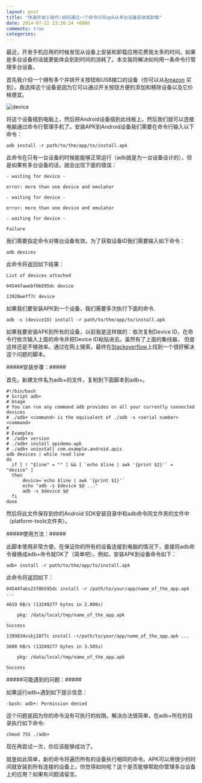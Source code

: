 ```yaml
---
layout: post
title: "快速开发小技巧:如何通过一个命令行将apk从多台设备安装或卸载"
date: 2014-07-22 23:20:24 +0800
comments: true
categories: 
---
```



  最近，开发手机应用的时候发现从设备上安装和卸载应用花费我太多的时间。如果是多台设备的话就更能体会到到时间的消耗了。本文我将解决如何用一条命令行管理多台设备。

  首先我介绍一个拥有多个并排开关按钮和USB接口的设备（你可以从[Amazon](http://www.amazon.com/gp/product/B007S642BW/ref=oh_details_o08_s00_i00?ie=UTF8&psc=1)
买到）。我选择这个设备是因为它可以通过开关按钮方便的添加和移除设备以及它价格便宜。
<!--more-->

![device](/imgs/android_usb_bus.jpg)

  将这个设备插到电脑上，然后把Android设备插到此线板上。然后我们就可以连接电脑通过命令行管理手机了。安装APK到Android设备我们需要在命令行输入以下命令：

```
adb install -r path/to/the/app/to/install.apk
```    

  此命令在只有一台设备的时候能能够正常运行（adb就是为一台设备设计的），但是如果有多台设备的话，就会出现下面的错误：

```
- waiting for device -
 
error: more than one device and emulator
 
- waiting for device -
 
error: more than one device and emulator
 
- waiting for device -
 
Failure
```

  我们需要指定命令对哪台设备有效。为了获取设备ID我们需要输入如下命令：

```
adb devices
```

  此命令将返回如下结果：

```
List of devices attached
 
04544fawebf0b595dc device
 
13928weff7c device
```

  如果我们要安装APK到一个设备，我们需要多次执行下面的命令.

```
adb -s (deviceID) install -r path/to/the/app/to/install.apk
```

  如果我要安装APK到所有的设备，以前我是这样做的：依次复制Device ID，在命令行依次输入上面的命令并把Device ID粘贴进去。虽然有了上面的集线器，
但是这样还是不够效率。通过在网上搜索，最终在[Stackoverflow](http://stackoverflow.com/questions/17882474/running-adb-commands-on-all-connected-devices/17882578#17882578)上找到一个很好解决这个问题的脚本。

#####安装步骤：#####

  首先，新建文件名为adb+的文件，复制到下面脚本到adb+。

```
#!/bin/bash
# Script adb+
# Usage
# You can run any command adb provides on all your currently connected devices
# ./adb+ <command> is the equivalent of ./adb -s <serial number> <command>
#
# Examples
# ./adb+ version
# ./adb+ install apidemo.apk
# ./adb+ uninstall com.example.android.apis
adb devices | while read line
do
  if [ ! "$line" = "" ] && [ `echo $line | awk '{print $2}'` = "device" ]
  then
      device=`echo $line | awk '{print $1}'`
      echo "adb -s $device $@ ..."
      adb -s $device $@
  fi
done
```

  然后将此文件保存到你的Android SDK安装目录中和adb命令同文件夹的文件中（platform-tools文件夹）。

#####使用方法：#####

  此脚本使用非常方便。在保证你的所有的设备连接到电脑的情况下，直接将adb命令替换成adb+命令就OK了（简单吧）。例如，安装APK到设备命令如下：

```
adb+ install -r path/to/the/app/to/install.apk
```

  此命令将返回如下：

```
04544fabs23f0b595dc install -r /path/to/your/app/name_of_the_app.apk ...

4619 KB/s (13249277 bytes in 2.800s)

    pkg: /data/local/tmp/name_of_the_app.apk

Success

1399834vskj28f7c install -r/path/to/your/app/name_of_the_app.apk ...

3608 KB/s (13249277 bytes in 3.585s)

    pkg: /data/local/tmp/name_of_the_app.apk

Success
```

#####可能遇到的问题：#####

  如果运行adb+遇到如下提示信息：

```
-bash: adb+: Permission denied
```

  这个问题是因为你的命令没有可执行的权限。解决办法很简单，在adb+所在的目录执行如下命令:

```
chmod 755 ./adb+
```

  现在再尝试一次，你应该能够成功了。

  就是如此简单，新的命令将遍历所有的设备执行相同的命令。APK可以用很少的时间就安装到所有连接的设备上。你觉得如何呢？这个是否能够帮助你管理多台设备上的应用？如果有问题请留言。
	